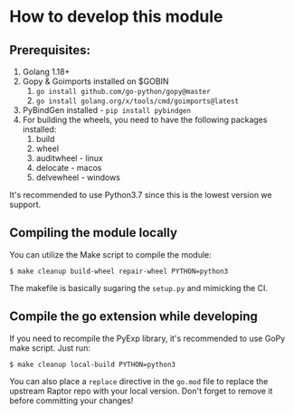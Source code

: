 # How to develop this module

## Prerequisites:

1. Golang 1.18+
2. Gopy & Goimports installed on $GOBIN
    1. `go install github.com/go-python/gopy@master`
    2. `go install golang.org/x/tools/cmd/goimports@latest`
3. PyBindGen installed - `pip install pybindgen`
4. For building the wheels, you need to have the following packages installed:
    1. build
    2. wheel
    3. auditwheel - linux
    4. delocate - macos
    5. delvewheel - windows

It's recommended to use Python3.7 since this is the lowest version we support.

## Compiling the module locally

You can utilize the Make script to compile the module:

```$ make cleanup build-wheel repair-wheel PYTHON=python3```

The makefile is basically sugaring the `setup.py` and mimicking the CI.

## Compile the go extension while developing

If you need to recompile the PyExp library, it's recommended to use GoPy make script. Just run:

```$ make cleanup local-build PYTHON=python3```

You can also place a `replace` directive in the `go.mod` file to replace the upstream Raptor repo
with your local version. Don't forget to remove it before committing your changes!